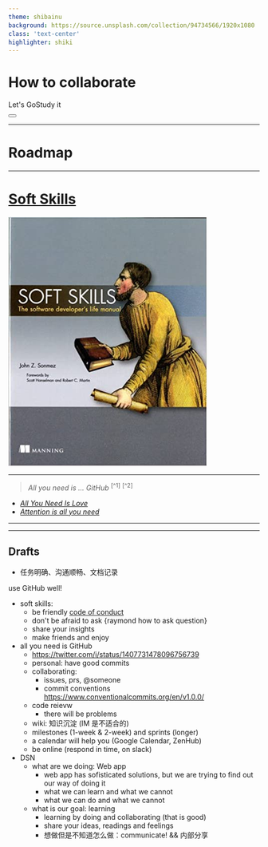 ```yaml
---
theme: shibainu
background: https://source.unsplash.com/collection/94734566/1920x1080
class: 'text-center'
highlighter: shiki
---
```


# How to collaborate

<div class="pt-12">
  <span @click="$slidev.nav.next" class="px-2 py-1 rounded cursor-pointer" hover="bg-white bg-opacity-10">
    Let's GoStudy it <carbon:arrow-right class="inline"/>
  </span>
</div>

<div class="abs-br m-6 flex gap-2">
  <button @click="$slidev.nav.openInEditor()" title="Open in Editor" class="text-xl icon-btn opacity-50 !border-none !hover:text-white">
    <carbon:edit />
  </button>
  <a href="https://github.com/slidevjs/slidev" target="_blank" alt="GitHub"
    class="text-xl icon-btn opacity-50 !border-none !hover:text-white">
    <carbon-logo-github />
  </a>
</div>


<!--
The last comment block of each slide will be treated as slide notes. It will be visible and editable in Presenter Mode along with the slide. [Read more in the docs](https://sli.dev/guide/syntax.html#notes)
-->

---

# Roadmap

<div class="mt-30" />

<TOC />

<!--
You can have `style` tag in markdown to override the style for the current page.
Learn more: https://sli.dev/guide/syntax#embedded-styles
-->


---

# [Soft Skills](https://www.amazon.com/Soft-Skills-software-developers-manual/dp/1617292397)

<img src="images/softskills.jpg" class="h-20"/>

---

> *All you need is ... GitHub* <sup>[^1]</sup> <sup>[^2]</sup>



<div class="absolute bottom-10 text-xs"> 

- [*All You Need Is Love*](https://www.wikiwand.com/en/All_You_Need_Is_Love)
- [*Attention is all you need*](https://papers.nips.cc/paper/2017/file/3f5ee243547dee91fbd053c1c4a845aa-Paper.pdf)

</div>

---

<div class="mt-3 h-10 w-10"><Tweet id="1407731478096756739" /></div>

---

## Drafts

- 任务明确、沟通顺畅、文档记录 

use GitHub well!

- soft skills:
  - be friendly [code of conduct](https://www.contributor-covenant.org/version/2/0/code_of_conduct/)
  - don't be afraid to ask {raymond how to ask question}
  - share your insights
  - make friends and enjoy
- all you need is GitHub
  - https://twitter.com/i/status/1407731478096756739
  - personal: have good commits
  - collaborating:
    - issues, prs, @someone
    - commit conventions https://www.conventionalcommits.org/en/v1.0.0/
  - code reievw
    - there will be problems
  - wiki: 知识沉淀 (IM 是不适合的)
  - milestones (1-week & 2-week) and sprints (longer)
  - a calendar will help you (Google Calendar, ZenHub)
  - be online (respond in time, on slack)
- DSN
  - what are we doing: Web app
    - web app has sofisticated solutions, but we are trying to find out our way of doing it
    - what we can learn and what we cannot
    - what we can do and what we cannot
  - what is our goal: learning
    - learning by doing and collaborating (that is good)
    - share your ideas, readings and feelings
    - 想做但是不知道怎么做：communicate! && 内部分享

